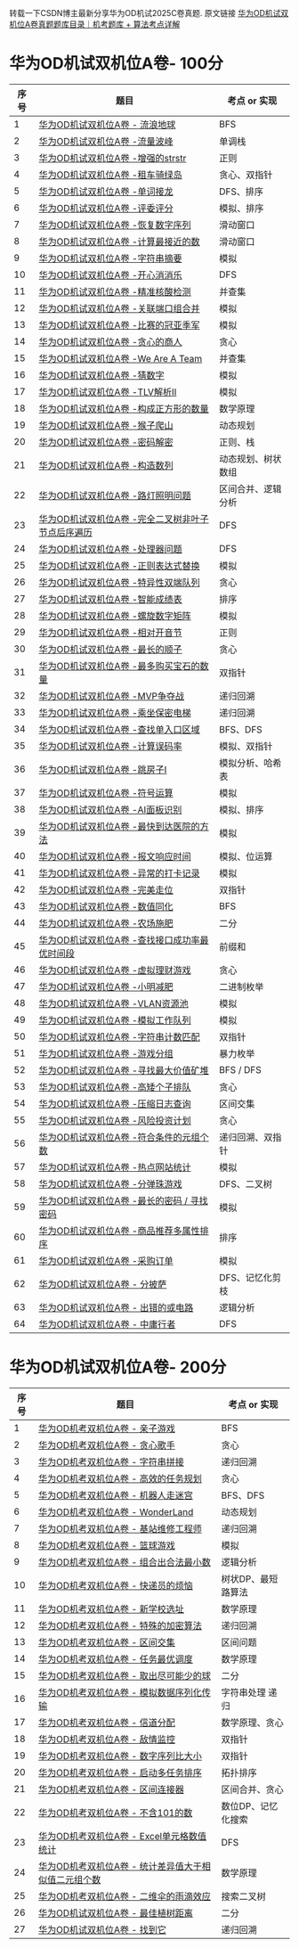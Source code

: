 转载一下CSDN博主最新分享华为OD机试2025C卷真题. 原文链接 [华为OD机试双机位A卷真题题库目录｜机考题库 + 算法考点详解](https://blog.csdn.net/qq_45776114/article/details/145076776)


# 华为OD机试双机位A卷- 100分
| 序号 |题目  | 考点 or 实现 |
|--|--|--|
|  1| [华为OD机试双机位A卷 - 流浪地球](https://blog.csdn.net/qq_45776114/article/details/151656023) |BFS|
|  2| [华为OD机试双机位A卷 -流量波峰](https://blog.csdn.net/qq_45776114/article/details/151701803) |单调栈|
|  3| [华为OD机试双机位A卷 -增强的strstr](https://blog.csdn.net/qq_45776114/article/details/151729169) |正则|
|  4| [华为OD机试双机位A卷 -租车骑绿岛](https://blog.csdn.net/qq_45776114/article/details/151783287) |贪心、双指针|
|  5| [华为OD机试双机位A卷 -单词接龙](https://blog.csdn.net/qq_45776114/article/details/151787422) |DFS、排序|
|  6| [华为OD机试双机位A卷 -评委评分](https://blog.csdn.net/qq_45776114/article/details/151820160) |模拟、排序|
|  7| [华为OD机试双机位A卷 -恢复数字序列](https://blog.csdn.net/qq_45776114/article/details/151830613) |滑动窗口|
|  8| [华为OD机试双机位A卷 -计算最接近的数](https://blog.csdn.net/qq_45776114/article/details/151862563) |滑动窗口|
|  9| [华为OD机试双机位A卷 -字符串摘要](https://blog.csdn.net/qq_45776114/article/details/151889866) |模拟|
|  10| [华为OD机试双机位A卷 -开心消消乐](https://blog.csdn.net/qq_45776114/article/details/151899669) |DFS|
|  11| [华为OD机试双机位A卷 -精准核酸检测](https://blog.csdn.net/qq_45776114/article/details/151922261) |并查集|
|  12| [华为OD机试双机位A卷 -关联端口组合并](https://blog.csdn.net/qq_45776114/article/details/151952793) |模拟|
|  13| [华为OD机试双机位A卷 -比赛的冠亚季军](https://blog.csdn.net/qq_45776114/article/details/151956536) |模拟|
|  14| [华为OD机试双机位A卷 -贪心的商人](https://blog.csdn.net/qq_45776114/article/details/151987999) |贪心|
|  15| [华为OD机试双机位A卷 -We Are A Team](https://blog.csdn.net/qq_45776114/article/details/151988570) |并查集|
|  16| [华为OD机试双机位A卷 -猜数字](https://blog.csdn.net/qq_45776114/article/details/152001576) |模拟|
|  17| [华为OD机试双机位A卷 -TLV解析Ⅱ](https://blog.csdn.net/qq_45776114/article/details/147029097) |模拟|
|  18| [华为OD机试双机位A卷 -构成正方形的数量](https://blog.csdn.net/qq_45776114/article/details/152036596) |数学原理|
|  19| [华为OD机试双机位A卷 -猴子爬山](https://blog.csdn.net/qq_45776114/article/details/152047524) |动态规划|
|  20| [华为OD机试双机位A卷 -密码解密](https://blog.csdn.net/qq_45776114/article/details/152073802) |正则、栈|
|  21| [华为OD机试双机位A卷 -构造数列](https://blog.csdn.net/qq_45776114/article/details/148456628) |动态规划、树状数组|
|  22| [华为OD机试双机位A卷 -路灯照明问题](https://blog.csdn.net/qq_45776114/article/details/152115820) |区间合并、逻辑分析|
|  23| [华为OD机试双机位A卷 -完全二叉树非叶子节点后序遍历](https://blog.csdn.net/qq_45776114/article/details/152164733) |DFS|
|  24| [华为OD机试双机位A卷 -处理器问题](https://blog.csdn.net/qq_45776114/article/details/152167738) |DFS|
|  25| [华为OD机试双机位A卷 -正则表达式替换](https://blog.csdn.net/qq_45776114/article/details/152208863) |模拟|
|  26| [华为OD机试双机位A卷 -特异性双端队列](https://blog.csdn.net/qq_45776114/article/details/152212448) |贪心|
|  27| [华为OD机试双机位A卷 -智能成绩表](https://blog.csdn.net/qq_45776114/article/details/152264003) |排序|
|  28| [华为OD机试双机位A卷 -螺旋数字矩阵](https://blog.csdn.net/qq_45776114/article/details/152271126) |模拟|
|  29| [华为OD机试双机位A卷 -相对开音节](https://blog.csdn.net/qq_45776114/article/details/152274109) |正则|
|  30| [华为OD机试双机位A卷 -最长的顺子](https://blog.csdn.net/qq_45776114/article/details/152310768) |贪心|
|  31| [华为OD机试双机位A卷 -最多购买宝石的数量](https://blog.csdn.net/qq_45776114/article/details/150454298) |双指针|
|  32| [华为OD机试双机位A卷 -MVP争夺战](https://blog.csdn.net/qq_45776114/article/details/152370464) |递归回溯|
|  33| [华为OD机试双机位A卷 -乘坐保密电梯](https://blog.csdn.net/qq_45776114/article/details/152408740) |递归回溯|
|  34| [华为OD机试双机位A卷 -查找单入口区域](https://blog.csdn.net/qq_45776114/article/details/152408892) |BFS、DFS|
|  35| [华为OD机试双机位A卷 -计算误码率](https://blog.csdn.net/qq_45776114/article/details/152446945) |模拟、双指针|
|  36| [华为OD机试双机位A卷 -跳房子Ⅰ](https://blog.csdn.net/qq_45776114/article/details/152511698) |模拟分析、哈希表|
|  37| [华为OD机试双机位A卷 -符号运算](https://blog.csdn.net/qq_45776114/article/details/152562857) |模拟|
|  38| [华为OD机试双机位A卷 -AI面板识别](https://blog.csdn.net/qq_45776114/article/details/152601993) |模拟、排序|
|  39| [华为OD机试双机位A卷 -最快到达医院的方法](https://blog.csdn.net/qq_45776114/article/details/152665125) |模拟|
|  40| [华为OD机试双机位A卷 -报文响应时间](https://blog.csdn.net/qq_45776114/article/details/147913914) |模拟、位运算|
|  41| [华为OD机试双机位A卷 -异常的打卡记录](https://blog.csdn.net/qq_45776114/article/details/152746130) |模拟|
|  42| [华为OD机试双机位A卷 -完美走位](https://blog.csdn.net/qq_45776114/article/details/152815719) |双指针|
|  43| [华为OD机试双机位A卷 -数值同化](https://blog.csdn.net/qq_45776114/article/details/152957866) |BFS|
|  44| [华为OD机试双机位A卷 -农场施肥](https://blog.csdn.net/qq_45776114/article/details/152960123) |二分|
|  45| [华为OD机试双机位A卷 -查找接口成功率最优时间段](https://blog.csdn.net/qq_45776114/article/details/153066891) |前缀和|
|  46| [华为OD机试双机位A卷 -虚拟理财游戏](https://blog.csdn.net/qq_45776114/article/details/153141433) |贪心|
|  47| [华为OD机试双机位A卷 -小明减肥](https://blog.csdn.net/qq_45776114/article/details/153211749) |二进制枚举|
|  48| [华为OD机试双机位A卷 -VLAN资源池](https://blog.csdn.net/qq_45776114/article/details/153214044) |模拟|
|  49| [华为OD机试双机位A卷 -模拟工作队列](https://blog.csdn.net/qq_45776114/article/details/151923247) |模拟|
|  50| [华为OD机试双机位A卷 -字符串计数匹配](https://blog.csdn.net/qq_45776114/article/details/153406093) |双指针|
|  51| [华为OD机试双机位A卷 -游戏分组](https://blog.csdn.net/qq_45776114/article/details/153472011) |暴力枚举|
|  52| [华为OD机试双机位A卷 -寻找最大价值矿堆](https://blog.csdn.net/qq_45776114/article/details/153527298) |BFS / DFS|
|  53| [华为OD机试双机位A卷 -高矮个子排队](https://blog.csdn.net/qq_45776114/article/details/153630406) |贪心|
|  54| [华为OD机试双机位A卷 -压缩日志查询](https://blog.csdn.net/qq_45776114/article/details/153589725) |区间交集|
|  55| [华为OD机试双机位A卷 -风险投资计划](https://blog.csdn.net/qq_45776114/article/details/153706984) |贪心|
|  56| [华为OD机试双机位A卷 -符合条件的元组个数](https://blog.csdn.net/qq_45776114/article/details/153732838) |递归回溯、双指针|
|  57| [华为OD机试双机位A卷 -热点网站统计](https://blog.csdn.net/qq_45776114/article/details/153793374) |模拟|
|  58| [华为OD机试双机位A卷 -分弹珠游戏](https://blog.csdn.net/qq_45776114/article/details/153827770) |DFS、二叉树|
|  59| [华为OD机试双机位A卷 -最长的密码 / 寻找密码](https://blog.csdn.net/qq_45776114/article/details/153840510) |模拟|
|  60| [华为OD机试双机位A卷 -商品推荐多属性排序](https://blog.csdn.net/qq_45776114/article/details/153874327) |排序|
|  61| [华为OD机试双机位A卷 -采购订单](https://blog.csdn.net/qq_45776114/article/details/153920676) |模拟|
|  62| [华为OD机试双机位A卷 - 分披萨](https://blog.csdn.net/qq_45776114/article/details/153920676) |DFS、记忆化剪枝|
|  63| [华为OD机试双机位A卷 - 出错的或电路](https://blog.csdn.net/qq_45776114/article/details/154080402) |逻辑分析|
|  64| [华为OD机试双机位A卷 - 中庸行者](https://blog.csdn.net/qq_45776114/article/details/154139402) |DFS|

# 华为OD机试双机位A卷- 200分
| 序号 |题目  | 考点 or 实现 |
|--|--|--|
|  1| [华为OD机考双机位A卷 - 亲子游戏](https://blog.csdn.net/qq_45776114/article/details/151655970) |BFS|
|  2| [华为OD机考双机位A卷 - 贪心歌手](https://blog.csdn.net/qq_45776114/article/details/151808473) |贪心|
|  3| [华为OD机考双机位A卷 - 字符串拼接](https://blog.csdn.net/qq_45776114/article/details/151816112) |递归回溯|
|  4| [华为OD机考双机位A卷 - 高效的任务规划](https://blog.csdn.net/qq_45776114/article/details/151852186) |贪心|
|  5| [华为OD机考双机位A卷 - 机器人走迷宫](https://blog.csdn.net/qq_45776114/article/details/151895326) |BFS、DFS|
|  6| [华为OD机考双机位A卷 - WonderLand](https://blog.csdn.net/qq_45776114/article/details/153409718) |动态规划|
|  7| [华为OD机考双机位A卷 - 基站维修工程师](https://blog.csdn.net/qq_45776114/article/details/151958118) |递归回溯|
|  8| [华为OD机考双机位A卷 - 篮球游戏](https://blog.csdn.net/qq_45776114/article/details/152077682) |模拟|
|  9| [华为OD机考双机位A卷 - 组合出合法最小数](https://blog.csdn.net/qq_45776114/article/details/152118886) |逻辑分析|
|  10| [华为OD机考双机位A卷 - 快递员的烦恼](https://blog.csdn.net/qq_45776114/article/details/152162964) |树状DP、最短路算法|
|  11| [华为OD机考双机位A卷 - 新学校选址](https://blog.csdn.net/qq_45776114/article/details/152211348) |数学原理|
|  12| [华为OD机考双机位A卷 - 特殊的加密算法](https://blog.csdn.net/qq_45776114/article/details/152314794) |递归回溯|
|  13| [华为OD机考双机位A卷 - 区间交集](https://blog.csdn.net/qq_45776114/article/details/152359544) |区间问题|
|  14| [华为OD机考双机位A卷 - 任务最优调度](https://blog.csdn.net/qq_45776114/article/details/152514357) |数学原理|
|  15| [华为OD机考双机位A卷 - 取出尽可能少的球](https://blog.csdn.net/qq_45776114/article/details/152617237) |二分|
|16| [华为OD机考双机位A卷 - 模拟数据序列化传输](https://blog.csdn.net/qq_45776114/article/details/152737888) |字符串处理   递归|
|17| [华为OD机考双机位A卷 - 信道分配](https://blog.csdn.net/qq_45776114/article/details/153060129) |数学原理、贪心|
|18| [华为OD机考双机位A卷 - 敌情监控 ](https://blog.csdn.net/qq_45776114/article/details/153474508) |双指针|
|19| [华为OD机考双机位A卷 - 数字序列比大小 ](https://blog.csdn.net/qq_45776114/article/details/153525456) |双指针|
|20| [华为OD机考双机位A卷 - 启动多任务排序 ](https://blog.csdn.net/qq_45776114/article/details/153635970) |拓扑排序|
|21| [华为OD机考双机位A卷 - 区间连接器](https://blog.csdn.net/qq_45776114/article/details/153705802) |区间合并、贪心|
|22| [华为OD机考双机位A卷 - 不含101的数](https://blog.csdn.net/qq_45776114/article/details/153779628) |数位DP、记忆化搜索|
|23| [华为OD机考双机位A卷 - Excel单元格数值统计](https://blog.csdn.net/qq_45776114/article/details/153876817) |DFS|
|24| [华为OD机考双机位A卷 - 统计差异值大于相似值二元组个数](https://blog.csdn.net/qq_45776114/article/details/153925842) |数学原理|
| 25| [华为OD机考双机位A卷  - 二维伞的雨滴效应](https://blog.csdn.net/qq_45776114/article/details/153969936) |搜索二叉树|
|26| [华为OD机试双机位A卷 - 最佳植树距离](https://blog.csdn.net/qq_45776114/article/details/153975296) |二分|
|27| [华为OD机试双机位A卷 - 找到它](https://blog.csdn.net/qq_45776114/article/details/154079368) |递归回溯|
